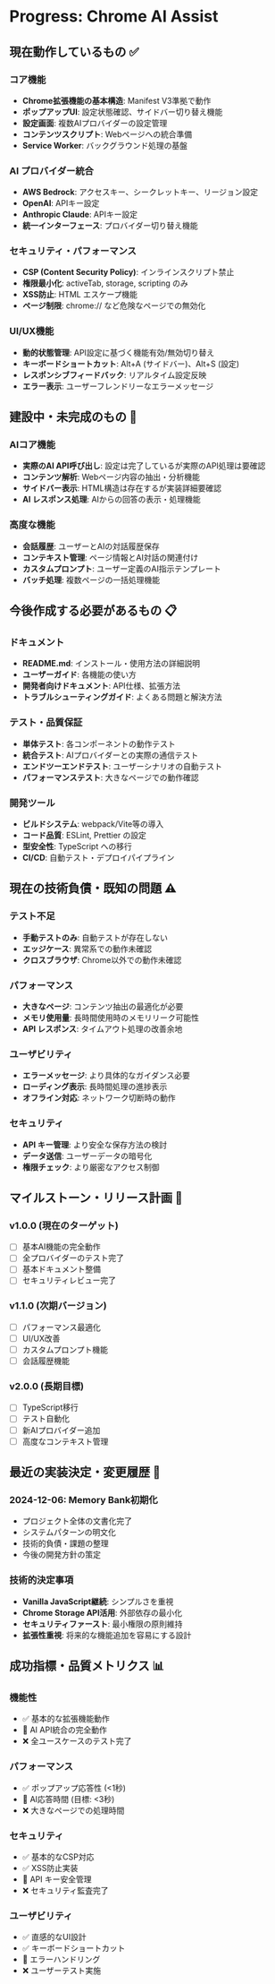 # Progress: Chrome AI Assist

## 現在動作しているもの ✅

### コア機能
- **Chrome拡張機能の基本構造**: Manifest V3準拠で動作
- **ポップアップUI**: 設定状態確認、サイドバー切り替え機能
- **設定画面**: 複数AIプロバイダーの設定管理
- **コンテンツスクリプト**: Webページへの統合準備
- **Service Worker**: バックグラウンド処理の基盤

### AI プロバイダー統合
- **AWS Bedrock**: アクセスキー、シークレットキー、リージョン設定
- **OpenAI**: APIキー設定
- **Anthropic Claude**: APIキー設定
- **統一インターフェース**: プロバイダー切り替え機能

### セキュリティ・パフォーマンス
- **CSP (Content Security Policy)**: インラインスクリプト禁止
- **権限最小化**: activeTab, storage, scripting のみ
- **XSS防止**: HTML エスケープ機能
- **ページ制限**: chrome:// など危険なページでの無効化

### UI/UX機能
- **動的状態管理**: API設定に基づく機能有効/無効切り替え
- **キーボードショートカット**: Alt+A (サイドバー)、Alt+S (設定)
- **レスポンシブフィードバック**: リアルタイム設定反映
- **エラー表示**: ユーザーフレンドリーなエラーメッセージ

## 建設中・未完成のもの 🚧

### AIコア機能
- **実際のAI API呼び出し**: 設定は完了しているが実際のAPI処理は要確認
- **コンテンツ解析**: Webページ内容の抽出・分析機能
- **サイドバー表示**: HTML構造は存在するが実装詳細要確認
- **AI レスポンス処理**: AIからの回答の表示・処理機能

### 高度な機能
- **会話履歴**: ユーザーとAIの対話履歴保存
- **コンテキスト管理**: ページ情報とAI対話の関連付け
- **カスタムプロンプト**: ユーザー定義のAI指示テンプレート
- **バッチ処理**: 複数ページの一括処理機能

## 今後作成する必要があるもの 📋

### ドキュメント
- **README.md**: インストール・使用方法の詳細説明
- **ユーザーガイド**: 各機能の使い方
- **開発者向けドキュメント**: API仕様、拡張方法
- **トラブルシューティングガイド**: よくある問題と解決方法

### テスト・品質保証
- **単体テスト**: 各コンポーネントの動作テスト
- **統合テスト**: AIプロバイダーとの実際の通信テスト
- **エンドツーエンドテスト**: ユーザーシナリオの自動テスト
- **パフォーマンステスト**: 大きなページでの動作確認

### 開発ツール
- **ビルドシステム**: webpack/Vite等の導入
- **コード品質**: ESLint, Prettier の設定
- **型安全性**: TypeScript への移行
- **CI/CD**: 自動テスト・デプロイパイプライン

## 現在の技術負債・既知の問題 ⚠️

### テスト不足
- **手動テストのみ**: 自動テストが存在しない
- **エッジケース**: 異常系での動作未確認
- **クロスブラウザ**: Chrome以外での動作未確認

### パフォーマンス
- **大きなページ**: コンテンツ抽出の最適化が必要
- **メモリ使用量**: 長時間使用時のメモリリーク可能性
- **API レスポンス**: タイムアウト処理の改善余地

### ユーザビリティ
- **エラーメッセージ**: より具体的なガイダンス必要
- **ローディング表示**: 長時間処理の進捗表示
- **オフライン対応**: ネットワーク切断時の動作

### セキュリティ
- **API キー管理**: より安全な保存方法の検討
- **データ送信**: ユーザーデータの暗号化
- **権限チェック**: より厳密なアクセス制御

## マイルストーン・リリース計画 🎯

### v1.0.0 (現在のターゲット)
- [ ] 基本AI機能の完全動作
- [ ] 全プロバイダーのテスト完了
- [ ] 基本ドキュメント整備
- [ ] セキュリティレビュー完了

### v1.1.0 (次期バージョン)
- [ ] パフォーマンス最適化
- [ ] UI/UX改善
- [ ] カスタムプロンプト機能
- [ ] 会話履歴機能

### v2.0.0 (長期目標)
- [ ] TypeScript移行
- [ ] テスト自動化
- [ ] 新AIプロバイダー追加
- [ ] 高度なコンテキスト管理

## 最近の実装決定・変更履歴 📝

### 2024-12-06: Memory Bank初期化
- プロジェクト全体の文書化完了
- システムパターンの明文化
- 技術的負債・課題の整理
- 今後の開発方針の策定

### 技術的決定事項
- **Vanilla JavaScript継続**: シンプルさを重視
- **Chrome Storage API活用**: 外部依存の最小化
- **セキュリティファースト**: 最小権限の原則維持
- **拡張性重視**: 将来的な機能追加を容易にする設計

## 成功指標・品質メトリクス 📊

### 機能性
- ✅ 基本的な拡張機能動作
- 🚧 AI API統合の完全動作
- ❌ 全ユースケースのテスト完了

### パフォーマンス
- ✅ ポップアップ応答性 (<1秒)
- 🚧 AI応答時間 (目標: <3秒)
- ❌ 大きなページでの処理時間

### セキュリティ
- ✅ 基本的なCSP対応
- ✅ XSS防止実装
- 🚧 API キー安全管理
- ❌ セキュリティ監査完了

### ユーザビリティ
- ✅ 直感的なUI設計
- ✅ キーボードショートカット
- 🚧 エラーハンドリング
- ❌ ユーザーテスト実施

